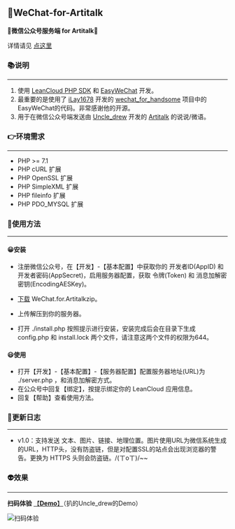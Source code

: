 ## 🤔WeChat-for-Artitalk

**🤖微信公众号服务端 for Artitalk**🤖

详情请见 [点这里](https://www.icene.cn/archives/WeChat-for-Artitalk)

### 📚说明

------

1. 使用 [LeanCloud PHP SDK](https://github.com/leancloud/php-sdk) 和 [EasyWeChat](https://www.easywechat.com/) 开发。
2.  最重要的是使用了 [iLay1678](https://github.com/iLay1678) 开发的 [wechat_for_handsome](https://github.com/iLay1678/wechat_for_handsome) 项目中的EasyWeChat的代码。非常感谢他的开源。
3. 用于在微信公众号端发送由 [Uncle_drew](https://cndrew.cn/) 开发的 [Artitalk](https://artitalk.js.org/) 的说说/微语。

### 👉环境需求

------

- PHP >= 7.1
- PHP cURL 扩展
- PHP OpenSSL 扩展
- PHP SimpleXML 扩展
- PHP fileinfo 扩展
- PHP PDO_MYSQL 扩展

### 👾使用方法

------

#### 😀安装

- 注册微信公众号，在【开发】-【基本配置】中获取你的 开发者ID(AppID) 和 开发者密码(AppSecret)，启用服务器配置，获取 令牌(Token) 和 消息加解密密钥(EncodingAESKey)。

- [下载](https://github.com/orzchen/WeChat-for-Artitalk/releases) WeChat.for.Artitalkzip。
- 上传解压到你的服务器。
- 打开 ./install.php 按照提示进行安装，安装完成后会在目录下生成 config.php 和 install.lock 两个文件，请注意这两个文件的权限为644。

#### 😃使用

- 打开【开发】-【基本配置】-【服务器配置】配置服务器地址(URL)为 ./server.php ，和消息加解密方式。
- 在公众号中回复【绑定】，按提示绑定你的 LeanCloud 应用信息。 
- 回复【帮助】查看使用方法。

### 👻更新日志

------

- v1.0：支持发送 文本、图片、链接、地理位置。图片使用URL为微信系统生成的URL，HTTP头，没有防盗链，但是对配置SSL的站点会出现浏览器的警告。更换为 HTTPS 头则会防盗链。/(ㄒoㄒ)/~~


### 👽效果

------

**扫码体验**	[【**Demo**】](https://orzchen.github.io/demo.html)（扒的Uncle_drew的Demo）

![扫码体验](https://cdn.jsdelivr.net/gh/orzchen/Blog/images/20200726215129.jpg)



